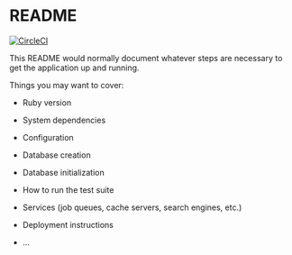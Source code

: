 # README

[![CircleCI](https://circleci.com/gh/AlanMaik/spacerails.svg?style=svg)](https://circleci.com/gh/AlanMaik/spacerails)

This README would normally document whatever steps are necessary to get the
application up and running.

Things you may want to cover:

* Ruby version

* System dependencies

* Configuration

* Database creation

* Database initialization

* How to run the test suite

* Services (job queues, cache servers, search engines, etc.)

* Deployment instructions

* ...
